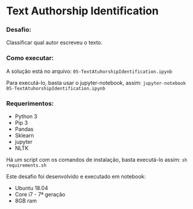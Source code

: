 # Text Authorship Identification

### Desafio: 

Classificar qual autor escreveu o texto.

### Como executar:

A solução está no arquivo: `05-TextAtuhorshipIdentification.ipynb`

Para executá-lo, basta usar o jupyter-notebook, assim: `jupyter-notebook 05-TextAtuhorshipIdentification.ipynb`

### Requerimentos:

* Python 3
* Pip 3
* Pandas
* Sklearn
* jupyter
* NLTK

Há um script com os comandos de instalação, basta executá-lo assim: `sh requirements.sh`

Este desafio foi desenvolvido e executado em notebook:
* Ubuntu 18.04
* Core i7 - 7ª geração
* 8GB ram

